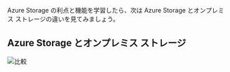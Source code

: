 Azure Storage の利点と機能を学習したら、次は Azure Storage とオンプレミス ストレージの違いを見てみましょう。

## <a name="azure-storage-vs-on-premises-storage"></a>Azure Storage とオンプレミス ストレージ

![比較](../images/Comparison.png)
